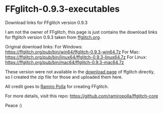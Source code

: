# FFglitch-0.9.3-executables
Download links for FFglitch version 0.9.3

I am not the owner of FFglitch, this page is just contains the download links for ffglitch version 0.9.3 taken from [ffglitch.org](https://ffglitch.org/).

Original download links:
For Windows:
https://ffglitch.org/pub/bin/win64/ffglitch-0.9.3-win64.7z
For Mac:
https://ffglitch.org/pub/bin/linux64/ffglitch-0.9.3-linux64.7z
For Linux:
https://ffglitch.org/pub/bin/mac64/ffglitch-0.9.3-mac64.7z

These version were not available in the [download page](https://ffglitch.org/download/) of ffglitch directly, so I created the zip file for those and uploaded them here.

All credit goes to [Ramiro Polla](https://github.com/ramiropolla) for creating FFglitch.

For more details, visit this repo:
https://github.com/ramiropolla/ffglitch-core

Peace :)
